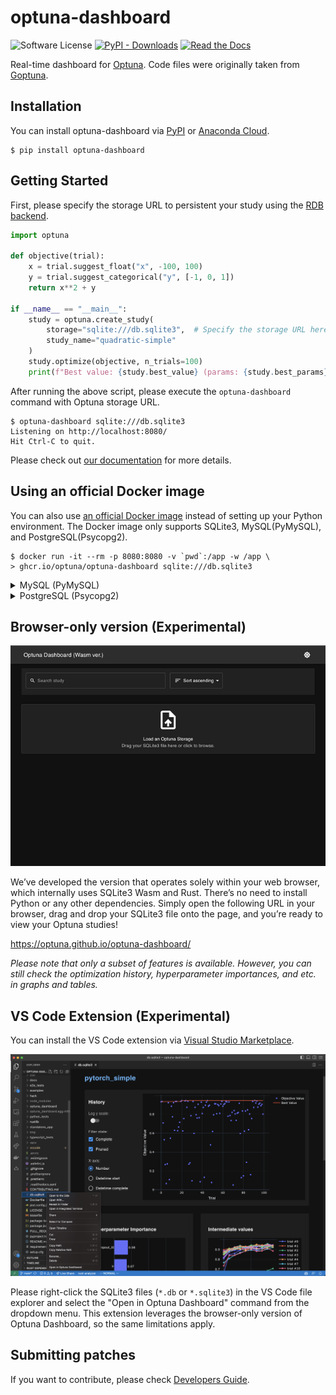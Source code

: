 # optuna-dashboard

![Software License](https://img.shields.io/badge/license-MIT-brightgreen.svg?style=flat-square)
[![PyPI - Downloads](https://img.shields.io/pypi/dm/optuna-dashboard)](https://pypistats.org/packages/optuna-dashboard)
[![Read the Docs](https://readthedocs.org/projects/optuna-dashboard/badge/?version=latest)](https://optuna-dashboard.readthedocs.io/en/latest/?badge=latest)


Real-time dashboard for [Optuna](https://github.com/optuna/optuna).
Code files were originally taken from [Goptuna](https://github.com/c-bata/goptuna).

## Installation

You can install optuna-dashboard via [PyPI](https://pypi.org/project/optuna-dashboard/) or [Anaconda Cloud](https://anaconda.org/conda-forge/optuna-dashboard).

```
$ pip install optuna-dashboard
```

## Getting Started

First, please specify the storage URL to persistent your study using the [RDB backend](https://optuna.readthedocs.io/en/stable/tutorial/20_recipes/001_rdb.html).

```python
import optuna

def objective(trial):
    x = trial.suggest_float("x", -100, 100)
    y = trial.suggest_categorical("y", [-1, 0, 1])
    return x**2 + y

if __name__ == "__main__":
    study = optuna.create_study(
        storage="sqlite:///db.sqlite3",  # Specify the storage URL here.
        study_name="quadratic-simple"
    )
    study.optimize(objective, n_trials=100)
    print(f"Best value: {study.best_value} (params: {study.best_params})")
```

After running the above script, please execute the `optuna-dashboard` command with Optuna storage URL.

```
$ optuna-dashboard sqlite:///db.sqlite3
Listening on http://localhost:8080/
Hit Ctrl-C to quit.
```

Please check out [our documentation](https://optuna-dashboard.readthedocs.io/en/latest/getting-started.html) for more details.

## Using an official Docker image

You can also use [an official Docker image](https://github.com/optuna/optuna-dashboard/pkgs/container/optuna-dashboard) instead of setting up your Python environment.
The Docker image only supports SQLite3, MySQL(PyMySQL), and PostgreSQL(Psycopg2).

```
$ docker run -it --rm -p 8080:8080 -v `pwd`:/app -w /app \
> ghcr.io/optuna/optuna-dashboard sqlite:///db.sqlite3
```

<details>
<summary>MySQL (PyMySQL)</summary>

```
$ docker run -it --rm -p 8080:8080 ghcr.io/optuna/optuna-dashboard mysql+pymysql://username:password@hostname:3306/dbname
```

</details>

<details>
<summary>PostgreSQL (Psycopg2)</summary>

```
$ docker run -it --rm -p 8080:8080 ghcr.io/optuna/optuna-dashboard postgresql+psycopg2://username:password@hostname:5432/dbname
```

</details>

## Browser-only version (Experimental)

<img src="./docs/_static/browser-app.gif" style="width:600" alt="Browser-only version">

We’ve developed the version that operates solely within your web browser, which internally uses SQLite3 Wasm and Rust.
There’s no need to install Python or any other dependencies.
Simply open the following URL in your browser, drag and drop your SQLite3 file onto the page, and you’re ready to view your Optuna studies!

https://optuna.github.io/optuna-dashboard/

*Please note that only a subset of features is available. However, you can still check the optimization history, hyperparameter importances, and etc. in graphs and tables.*

## VS Code Extension (Experimental)

You can install the VS Code extension via [Visual Studio Marketplace](https://marketplace.visualstudio.com/items?itemName=Optuna.optuna-dashboard#overview).

<img src="./docs/_static/vscode-extension.png" style="width:600" alt="VSCode Extension">

Please right-click the SQLite3 files (`*.db` or `*.sqlite3`) in the VS Code file explorer and select the "Open in Optuna Dashboard" command from the dropdown menu.
This extension leverages the browser-only version of Optuna Dashboard, so the same limitations apply.

## Submitting patches

If you want to contribute, please check [Developers Guide](./CONTRIBUTING.md).
